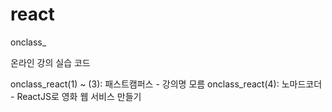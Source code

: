 # react

onclass_

온라인 강의 실습 코드

onclass_react(1) ~ (3): 패스트캠퍼스 - 강의명 모름
onclass_react(4): 노마드코더 - ReactJS로 영화 웹 서비스 만들기
